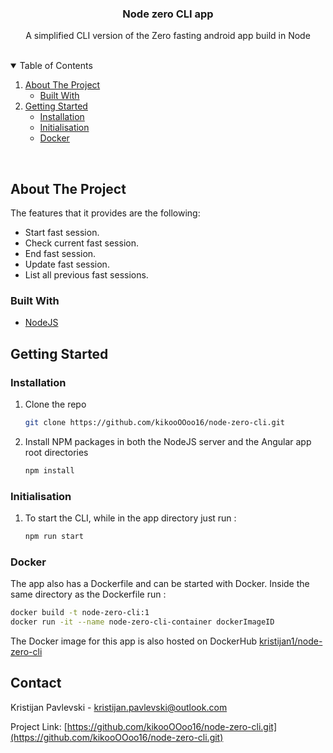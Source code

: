 <!-- PROJECT LOGO -->
<p align="center">
  <h3 align="center">Node zero CLI app</h3>
  <p align="center">
  A simplified CLI version of the Zero fasting android app build in Node
    <br/>
  </p>
</p>
<br/>



<!-- TABLE OF CONTENTS -->
<details open="open">
  <summary>Table of Contents</summary>
  <ol>
    <li>
      <a href="#about-the-project">About The Project</a>
      <ul>
        <li><a href="#built-with">Built With</a></li>
      </ul>
    </li>
    <li>
      <a href="#getting-started">Getting Started</a>
      <ul>
        <li><a href="#installation">Installation</a></li>
        <li><a href="#initialisation">Initialisation</a></li>
        <li><a href="#docker">Docker</a></li>
      </ul>
    </li>
  </ol>
</details>
<br/>


<!-- ABOUT THE PROJECT -->
## About The Project

The features that it provides are the following:
* Start fast session.
* Check current fast session.
* End fast session.
* Update fast session.
* List all previous fast sessions.

### Built With

* [NodeJS](https://nodejs.dev/)


<!-- GETTING STARTED -->
## Getting Started

### Installation

1. Clone the repo
   ```sh
   git clone https://github.com/kikooOOoo16/node-zero-cli.git
   ```
3. Install NPM packages in both the NodeJS server and the Angular app root directories
   ```sh
   npm install
   ```
   
### Initialisation

1. To start the CLI, while in the app directory just run  :
   ```sh
   npm run start
   ```
   
### Docker

The app also has a Dockerfile and can be started with Docker. Inside the same directory as the Dockerfile run :
   ```sh
   docker build -t node-zero-cli:1
   docker run -it --name node-zero-cli-container dockerImageID
   ```
   
The Docker image for this app is also hosted on DockerHub [kristijan1/node-zero-cli](https://hub.docker.com/repository/docker/kristijan1/node-zero-cli)

<!-- CONTACT -->
## Contact

Kristijan Pavlevski - kristijan.pavlevski@outlook.com

Project Link: [https://github.com/kikooOOoo16/node-zero-cli.git](https://github.com/kikooOOoo16/node-zero-cli.git)
